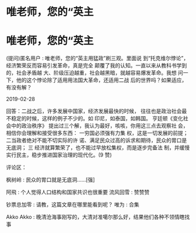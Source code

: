 # 唯老师，您的“英主

# 唯老师，您的“英主

(提问)匿名用户 : 唯老师，您的“英主用猛政”刷三观。里面说 到“托克维尔悖论”，经济繁荣反而容易引发革命，真是完全 颠覆了我的认知。一直以来从教科书学到的，社会矛盾越 大、阶级压迫越重，社会越黑暗，就越容易爆发革命。我想 问一下，他的这个悖论除了适用用法国大革命，还适用二战 后的世界吗？如果适应，有没有解？

2019-02-28

回答：二战之后，许多发展中国家，经济发展最快的时候， 往往也是政治社会最不稳定的时候，这样的例子不少的。如 印尼，如泰国，如韩国。 亨廷顿《变化社会中的政治秩序》 提出过三个解，我认为最好，咳咳，你用这三点去观察社 会，相信你会理解和接受很多东西： 一穷国必须强有力集 权，这是一切发展的前提； 二当政者绝对不能不切实际的许 诺、满足民众过高的诉求和期待，民众的胃口是无底洞； 三 经济就算繁荣了，也不能过早放松集权，而是逐步完备法 制，并缓慢实行民主，稳步推进国家治理的现代化。(9 赞)

评论区：

枫树岭 : 民众的胃口就是无底洞……[强]

阿飛 : 个人觉得人口结构和国家共识也很重要 流风回雪 : 赞赞赞

钞票总加零 : 请教，这篇文章在哪里能看到呢？ 唯为 : 合集

Akko Akko : 晚清沧海事刚写的，大清对准噶尔那么好，结果他们各种不领情瞎找事